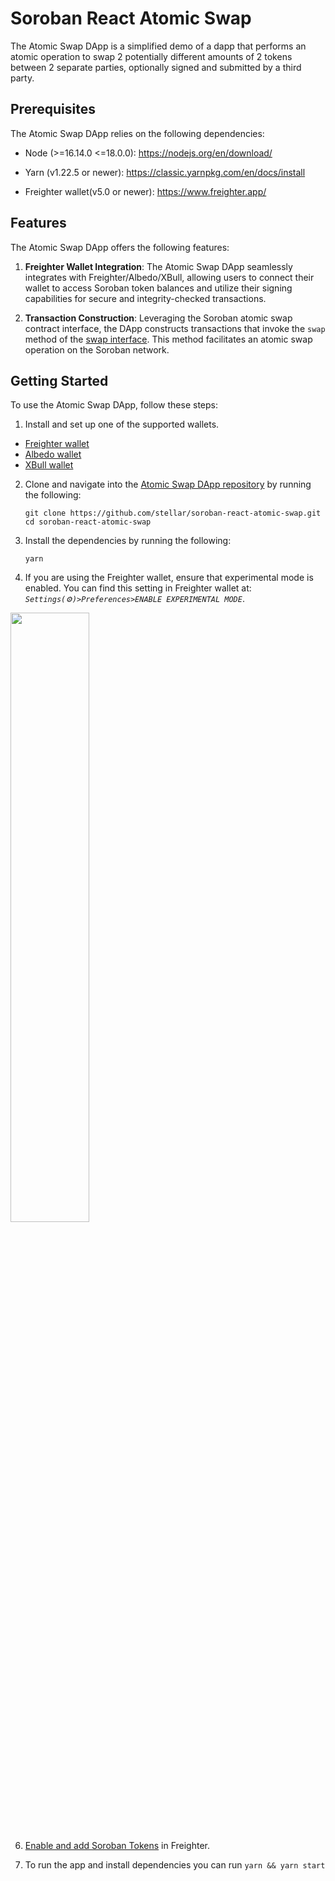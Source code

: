 # Soroban React Atomic Swap

The Atomic Swap DApp is a simplified demo of a dapp that performs an atomic
operation to swap 2 potentially different amounts of 2 tokens between 2 separate
parties, optionally signed and submitted by a third party.

## Prerequisites

The Atomic Swap DApp relies on the following dependencies:

- Node (>=16.14.0 <=18.0.0): https://nodejs.org/en/download/

- Yarn (v1.22.5 or newer): https://classic.yarnpkg.com/en/docs/install

- Freighter wallet(v5.0 or newer): https://www.freighter.app/

## Features

The Atomic Swap DApp offers the following features:

1. **Freighter Wallet Integration**: The Atomic Swap DApp seamlessly integrates
   with Freighter/Albedo/XBull, allowing users to connect their wallet to access
   Soroban token balances and utilize their signing capabilities for secure and
   integrity-checked transactions.

2. **Transaction Construction**: Leveraging the Soroban atomic swap contract
   interface, the DApp constructs transactions that invoke the `swap` method of
   the
   [swap interface](https://github.com/stellar/soroban-examples/blob/main/atomic_swap/src/lib.rs#L16).
   This method facilitates an atomic swap operation on the Soroban network.

## Getting Started

To use the Atomic Swap DApp, follow these steps:

1. Install and set up one of the supported wallets.

- [Freighter wallet](https://www.freighter.app/)
- [Albedo wallet](https://albedo.link/install-extension)
- [XBull wallet](https://xbull.app/)

2. Clone and navigate into the
   [Atomic Swap DApp repository](https://github.com/stellar/soroban-react-atomic-swap/tree/main)
   by running the following:

   ```
   git clone https://github.com/stellar/soroban-react-atomic-swap.git
   cd soroban-react-atomic-swap
   ```

3. Install the dependencies by running the following:

   ```
   yarn
   ```

4. If you are using the Freighter wallet, ensure that experimental mode is
   enabled. You can find this setting in Freighter wallet at:
   _`Settings(⚙️)>Preferences>ENABLE EXPERIMENTAL MODE`_.

<img src = "./public/img/freighter_settings.png" width="50%" height="50%"/>

6. [Enable and add Soroban Tokens](https://soroban.stellar.org/docs/reference/freighter)
   in Freighter.

7. To run the app and install dependencies you can run `yarn && yarn start`
